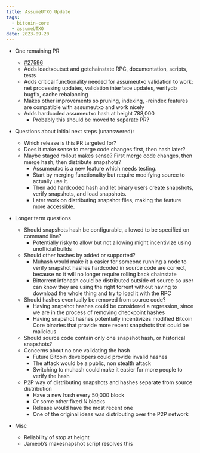 ```yaml
---
title: AssumeUTXO Update
tags:
  - bitcoin-core
  - assumeUTXO
date: 2023-09-20
---
```

- One remaining PR
  - [#27596](https://github.com/bitcoin/bitcoin/pull/27596)
  - Adds loadtxoutset and getchainstate RPC, documentation, scripts, tests
  - Adds critical functionality needed for assumeutxo validation to work: net processing updates, validation interface updates, verifydb bugfix, cache rebalancing
  - Makes other improvements so pruning, indexing, -reindex features are compatible with assumeutxo and work nicely
  - Adds hardcoded assumeutxo hash at height 788,000
    - Probably this should be moved to separate PR?

- Questions about initial next steps (unanswered):
  - Which release is this PR targeted for?
  - Does it make sense to merge code changes first, then hash later?
  - Maybe staged rollout makes sense? First merge code changes, then merge hash, then distribute snapshots?
    - Assumeutxo is a new feature which needs testing.
    - Start by merging functionality but require modifying source to actually use it.
    - Then add hardcoded hash and let binary users create snapshots, verify snapshots, and load snapshots.
    - Later work on distributing snapshot files, making the feature more accessible.

- Longer term questions
  - Should snapshots hash be configurable, allowed to be specified on command line?
    - Potentially risky to allow but not allowing might incentivize using unofficial builds
  - Should other hashes by added or supported?
    - Muhash would make it a easier for someone running a node to verify snapshot hashes hardcoded in source code are correct, because no it will no longer require rolling back chainstate
    - Bittorrent infohash could be distributed outside of source so user can know they are using the right torrent without having to download the whole thing and try to load it with the RPC
  - Should hashes eventually be removed from source code?
    - Having snapshot hashes could be considered a regression, since we are in the process of removing checkpoint hashes
    - Having snapshot hashes potentially incentivizes modified Bitcoin Core binaries that provide more recent snapshots that could be malicious
  - Should source code contain only one snapshot hash, or historical snapshots?
  - Concerns about no one validating the hash
    - Future Bitcoin developers could provide invalid hashes
    - The attack would be a public, non stealth attack
    - Switching to muhash could make it easier for more people to verify the hash
  - P2P way of distributing snapshots and hashes separate from source distribution
    - Have a new hash every 50,000 block
    - Or some other fixed N blocks
    - Release would have the most recent one
    - One of the original ideas was distributing over the P2P network

- Misc
  - Reliability of stop at height
  - Jameob’s makesnapshot script resolves this
